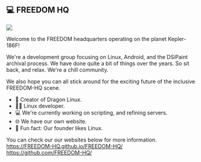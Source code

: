 ## 💻 FREEDOM HQ</br>
<img align="middle" src="https://freedom-hq.github.io/FREEDOM-HQ/tenor.gif" /></br>

Welcome to the FREEDOM headquarters operating on the planet Kepler-186F!

We're a development group focusing on Linux, Android, and the DSiPaint archival process. We have done quite a bit of things over the years. So sit back, and relax. We're a chill community.

We also hope you can all stick around for the exciting future of the inclusive FREEDOM-HQ scene.

- 🐉 Creator of Dragon Linux.
- 🧑‍💻 Linux developer.
- 💻 We're currently working on scripting, and refining servers.
- 🌐 We have our own website.
- 🐧 Fun fact: Our founder likes Linux.

You can check our our websites below for more information.<br>
https://FREEDOM-HQ.github.io/FREEDOM-HQ/<br>
https://github.com/FREEDOM-HQ/

